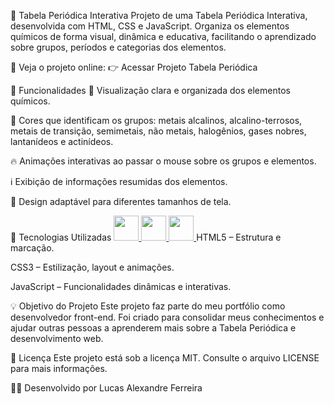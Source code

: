 🧪 Tabela Periódica Interativa
Projeto de uma Tabela Periódica Interativa, desenvolvida com HTML, CSS e JavaScript.
Organiza os elementos químicos de forma visual, dinâmica e educativa, facilitando o aprendizado sobre grupos, períodos e categorias dos elementos.

🔗 Veja o projeto online:
👉 Acessar Projeto Tabela Periódica

🎯 Funcionalidades
🧬 Visualização clara e organizada dos elementos químicos.

🌈 Cores que identificam os grupos: metais alcalinos, alcalino-terrosos, metais de transição, semimetais, não metais, halogênios, gases nobres, lantanídeos e actinídeos.

🔥 Animações interativas ao passar o mouse sobre os grupos e elementos.

ℹ️ Exibição de informações resumidas dos elementos.

📱 Design adaptável para diferentes tamanhos de tela.

🚀 Tecnologias Utilizadas
<a href="https://developer.mozilla.org/pt-BR/docs/Web/HTML" target="_blank"> <img src="https://cdn.jsdelivr.net/gh/devicons/devicon/icons/html5/html5-original.svg" width="40" height="40"/> </a> <a href="https://developer.mozilla.org/pt-BR/docs/Web/CSS" target="_blank"> <img src="https://cdn.jsdelivr.net/gh/devicons/devicon/icons/css3/css3-original.svg" width="40" height="40"/> </a> <a href="https://developer.mozilla.org/pt-BR/docs/Web/JavaScript" target="_blank"> <img src="https://cdn.jsdelivr.net/gh/devicons/devicon/icons/javascript/javascript-original.svg" width="40" height="40"/> </a>
HTML5 – Estrutura e marcação.

CSS3 – Estilização, layout e animações.

JavaScript – Funcionalidades dinâmicas e interativas.

💡 Objetivo do Projeto
Este projeto faz parte do meu portfólio como desenvolvedor front-end. Foi criado para consolidar meus conhecimentos e ajudar outras pessoas a aprenderem mais sobre a Tabela Periódica e desenvolvimento web.

📄 Licença
Este projeto está sob a licença MIT. Consulte o arquivo LICENSE para mais informações.

🧑‍💻 Desenvolvido por Lucas Alexandre Ferreira
